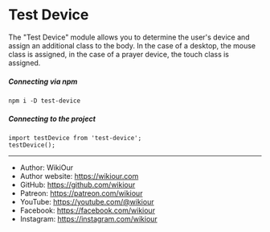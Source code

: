 # Test Device

The "Test Device" module allows you to determine the user's device and assign an additional class to the body. In the case of a desktop, the mouse class is assigned, in the case of a prayer device, the touch class is assigned.

##### Connecting via npm
```
npm i -D test-device
```

##### Connecting to the project
```
import testDevice from 'test-device';
testDevice();
```

__________________________________________________________
* Author: WikiOur
* Author website: https://wikiour.com
* GitHub: https://github.com/wikiour
* Patreon: https://patreon.com/wikiour
* YouTube: https://youtube.com/@wikiour
* Facebook: https://facebook.com/wikiour
* Instagram: https://instagram.com/wikiour


